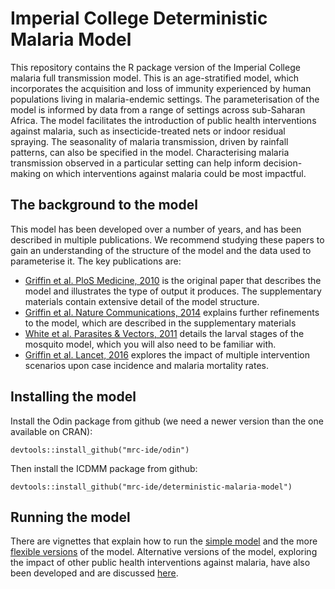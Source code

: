 # Imperial College Deterministic Malaria Model
This repository contains the R package version of the Imperial College malaria full transmission model. This is an age-stratified model, which incorporates the acquisition and loss of immunity experienced by human populations living in malaria-endemic settings. The parameterisation of the model is informed by data from a range of settings across sub-Saharan Africa. The model facilitates the introduction of public health interventions against malaria, such as insecticide-treated nets or indoor residual spraying. The seasonality of malaria transmission, driven by rainfall patterns, can also be specified in the model. Characterising malaria transmission observed in a particular setting can help inform decision-making on which interventions against malaria could be most impactful. 

## The background to the model
This model has been developed over a number of years, and has been described in multiple publications. We recommend studying these papers to gain an understanding of the structure of the model and the data used to parameterise it. The key publications are: 

* [Griffin et al. PloS Medicine, 2010](https://doi.org/10.1371/journal.pmed.1000324) is the original paper that describes the model and illustrates the type of output it produces. The supplementary materials contain extensive detail of the model structure.
* [Griffin et al. Nature Communications, 2014](https://doi.org/10.1038/ncomms4136) explains further refinements to the model, which are described in the supplementary materials
* [White et al. Parasites & Vectors, 2011](https://doi.org/10.1186/1756-3305-4-153) details the larval stages of the mosquito model, which you will also need to be familiar with.
* [Griffin et al. Lancet, 2016](https://doi.org/10.1016/S1473-3099(15)00423-5) explores the impact of multiple intervention scenarios upon case incidence and malaria mortality rates.

## Installing the model
Install the Odin package from github (we need a newer version than the one available on CRAN):
```
devtools::install_github("mrc-ide/odin")
```
Then install the ICDMM package from github:
```
devtools::install_github("mrc-ide/deterministic-malaria-model")
```

## Running the model

There are vignettes that explain how to run the [simple model](https://mrc-ide.github.io/deterministic-malaria-model//articles/run_model_example.html) and the more [flexible versions](https://mrc-ide.github.io/deterministic-malaria-model//articles/run_model.html) of the model. Alternative versions of the model, exploring the impact of other public health interventions against malaria, have also been developed and are discussed [here](https://mrc-ide.github.io/deterministic-malaria-model//articles/run_model_alternative.html).
